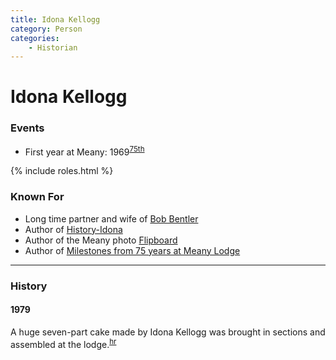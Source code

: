 ```yaml
---
title: Idona Kellogg
category: Person
categories:
    - Historian
---
```

# Idona Kellogg
### Events
- First year at Meany: 1969<sup>[75th][]</sup>

{% include roles.html %}

### Known For
- Long time partner and wife of [Bob Bentler](/Person/Bob-Bentler)
- Author of [History-Idona](/History/Idona)
- Author of the Meany photo [Flipboard](Flipboard)
- Author of [Milestones from 75 years at Meany Lodge](Milestones-from-75-years-at-Meany-Lodge)

---
### History

#### 1979

A huge seven-part cake made by Idona Kellogg was brought in sections and assembled at the lodge.<sup>[hr][]</sup>


[75th]: Anniversary#75th
[hr]: History-Reports "Meany History Reports, by Idona Kellogg"
[75m]: Milestones-from-75-years-at-Meany-Lodge